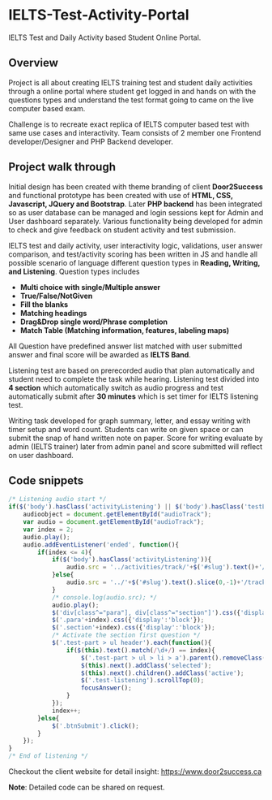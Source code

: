 # IELTS-Test-Activity-Portal
IELTS Test and Daily Activity based Student Online Portal.

## Overview
Project is all about creating IELTS training test and student daily activities through a online portal where student get logged in and hands on with the questions types and understand the test format going to came on the live computer based exam.

Challenge is to recreate exact replica of IELTS computer based test with same use cases and interactivity. Team consists of 2 member one Frontend developer/Designer and PHP Backend developer.
## Project walk through
Initial design has been created with theme branding of client **Door2Success** and functional prototype has been created with use of **HTML, CSS, Javascript, JQuery and Bootstrap**. Later **PHP backend** has been integrated so as user database can be managed and login sessions kept for Admin and User dashboard separately. Various functionality being developed for admin to check and give feedback on student activity and test submission.

IELTS test and daily activity, user interactivity logic,  validations, user answer comparison, and test/activity scoring has been written in JS and handle all possible scenario of language different question types in **Reading, Writing, and Listening**. Question types includes 
 - **Multi choice with single/Multiple answer**
 - **True/False/NotGiven**
 - **Fill the blanks**
 - **Matching headings**
 - **Drag&Drop single word/Phrase completion**
 - **Match Table (Matching information, features, labeling maps)**

All Question have predefined answer list matched with user submitted answer and final score will be awarded as **IELTS Band**.

Listening test are based on prerecorded audio that plan automatically and student need to complete the task while hearing. Listening test divided into **4 section** which automatically switch as audio progress and test automatically submit after **30 minutes** which is set timer for IELTS listening test.

Writing task developed for graph summary, letter, and essay writing with timer setup and word count. Students can write on given space or can submit the snap of hand written note on paper. Score for writing evaluate by admin (IELTS trainer) later from admin panel and score submitted will reflect on user dashboard.

## Code snippets
```javascript
/* Listening audio start */
if($('body').hasClass('activityListening') || $('body').hasClass('testListening')){
    audioobject = document.getElementById("audioTrack");
    var audio = document.getElementById("audioTrack");
    var index = 2;
    audio.play();
    audio.addEventListener('ended', function(){
        if(index <= 4){
            if($('body').hasClass('activityListening')){
                audio.src = '../activities/track/'+$('#slug').text()+'/s'+index+'.mp3';
            }else{
                audio.src = '../'+$('#slug').text().slice(0,-1)+'/track/s'+index+'.mp3';
            }
            /* console.log(audio.src); */ 
            audio.play();
            $('div[class^="para"], div[class^="section"]').css({'display':'none'});
            $('.para'+index).css({'display':'block'});
            $('.section'+index).css({'display':'block'});
            /* Activate the section first question */
            $('.test-part > ul header').each(function(){
                if($(this).text().match(/\d+/) == index){
                    $('.test-part > ul > li > a').parent().removeClass('selected');
                    $(this).next().addClass('selected');
                    $(this).next().children().addClass('active');
                    $('.test-listening').scrollTop(0);
                    focusAnswer();
                }
            });
            index++;
        }else{
            $('.btnSubmit').click();
        }
    });
}
/* End of listening */
```

Checkout the client website for detail insight: https://www.door2success.ca

**Note**: Detailed code can be shared on request.
